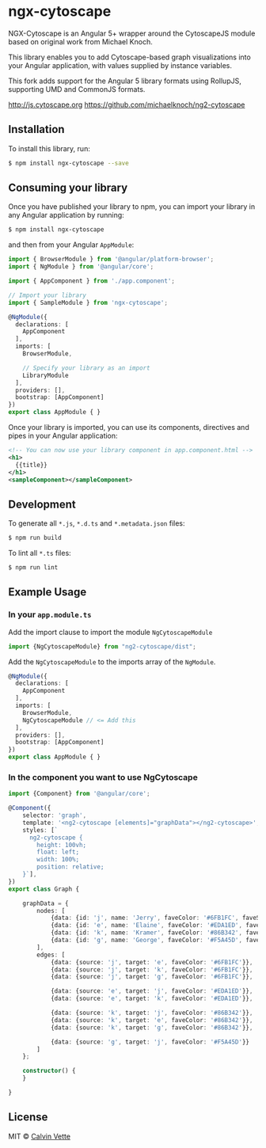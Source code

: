 # ngx-cytoscape

NGX-Cytoscape is an Angular 5+ wrapper around the CytoscapeJS module based on original work from Michael Knoch.

This library enables you to add Cytoscape-based graph visualizations into your Angular application, with values
supplied by instance variables.

This fork adds support for the Angular 5 library formats using RollupJS, supporting UMD and CommonJS formats.

http://js.cytoscape.org
https://github.com/michaelknoch/ng2-cytoscape


## Installation

To install this library, run:

```bash
$ npm install ngx-cytoscape --save
```

## Consuming your library

Once you have published your library to npm, you can import your library in any Angular application by running:

```bash
$ npm install ngx-cytoscape
```

and then from your Angular `AppModule`:

```typescript
import { BrowserModule } from '@angular/platform-browser';
import { NgModule } from '@angular/core';

import { AppComponent } from './app.component';

// Import your library
import { SampleModule } from 'ngx-cytoscape';

@NgModule({
  declarations: [
    AppComponent
  ],
  imports: [
    BrowserModule,

    // Specify your library as an import
    LibraryModule
  ],
  providers: [],
  bootstrap: [AppComponent]
})
export class AppModule { }
```

Once your library is imported, you can use its components, directives and pipes in your Angular application:

```xml
<!-- You can now use your library component in app.component.html -->
<h1>
  {{title}}
</h1>
<sampleComponent></sampleComponent>
```

## Development

To generate all `*.js`, `*.d.ts` and `*.metadata.json` files:

```bash
$ npm run build
```

To lint all `*.ts` files:

```bash
$ npm run lint
```


## Example Usage

### In your `app.module.ts`
Add the import clause to import the module `NgCytoscapeModule`

```typescript
import {NgCytoscapeModule} from "ng2-cytoscape/dist";
```

Add the `NgCytoscapeModule` to the imports array of the `NgModule`.

```typescript
@NgModule({
  declarations: [
    AppComponent
  ],
  imports: [
    BrowserModule,
    NgCytoscapeModule // <= Add this
  ],
  providers: [],
  bootstrap: [AppComponent]
})
export class AppModule { }
```

### In the component you want to use NgCytoscape
```typescript
import {Component} from '@angular/core';

@Component({
    selector: 'graph',
    template: '<ng2-cytoscape [elements]="graphData"></ng2-cytoscape>',
    styles: [`
      ng2-cytoscape {
        height: 100vh;
        float: left;
        width: 100%;
        position: relative;
    }`],
})
export class Graph {

    graphData = {
        nodes: [
            {data: {id: 'j', name: 'Jerry', faveColor: '#6FB1FC', faveShape: 'triangle'}},
            {data: {id: 'e', name: 'Elaine', faveColor: '#EDA1ED', faveShape: 'ellipse'}},
            {data: {id: 'k', name: 'Kramer', faveColor: '#86B342', faveShape: 'octagon'}},
            {data: {id: 'g', name: 'George', faveColor: '#F5A45D', faveShape: 'rectangle'}}
        ],
        edges: [
            {data: {source: 'j', target: 'e', faveColor: '#6FB1FC'}},
            {data: {source: 'j', target: 'k', faveColor: '#6FB1FC'}},
            {data: {source: 'j', target: 'g', faveColor: '#6FB1FC'}},

            {data: {source: 'e', target: 'j', faveColor: '#EDA1ED'}},
            {data: {source: 'e', target: 'k', faveColor: '#EDA1ED'}},

            {data: {source: 'k', target: 'j', faveColor: '#86B342'}},
            {data: {source: 'k', target: 'e', faveColor: '#86B342'}},
            {data: {source: 'k', target: 'g', faveColor: '#86B342'}},

            {data: {source: 'g', target: 'j', faveColor: '#F5A45D'}}
        ]
    };

    constructor() {
    }

}

```



## License

MIT © [Calvin Vette](mailto:calvinvette@gmail.com)
